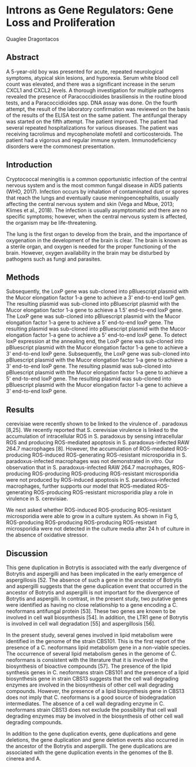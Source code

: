 # Introns as Gene Regulators: Gene Loss and Proliferation
Quaglee Dragontacos


## Abstract
A 5-year-old boy was presented for acute, repeated neurological symptoms, atypical skin lesions, and hyporexia. Serum white blood cell count was elevated, and there was a significant increase in the serum CXCL1 and CXCL2 levels. A thorough investigation for multiple pathogens revealed the presence of Paracoccidioides brasiliensis in the routine blood tests, and a Paracoccidioides spp. DNA assay was done. On the fourth attempt, the result of the laboratory confirmation was reviewed on the basis of the results of the ELISA test on the same patient. The antifungal therapy was started on the fifth attempt. The patient improved. The patient had several repeated hospitalizations for various diseases. The patient was receiving tacrolimus and mycophenolate mofetil and corticosteroids. The patient had a vigorous and regular immune system. Immunodeficiency disorders were the commonest presentation.


## Introduction
Cryptococcal meningitis is a common opportunistic infection of the central nervous system and is the most common fungal disease in AIDS patients (WHO, 2017). Infection occurs by inhalation of contaminated dust or spores that reach the lungs and eventually cause meningoencephalitis, usually affecting the central nervous system and skin (Vega and Mbue, 2013; Klimes et al., 2018). The infection is usually asymptomatic and there are no specific symptoms; however, when the central nervous system is affected, the organism may be life-threatening.

The lung is the first organ to develop from the brain, and the importance of oxygenation in the development of the brain is clear. The brain is known as a sterile organ, and oxygen is needed for the proper functioning of the brain. However, oxygen availability in the brain may be disturbed by pathogens such as fungi and parasites.


## Methods
Subsequently, the LoxP gene was sub-cloned into pBluescript plasmid with the Mucor elongation factor 1-a gene to achieve a 3' end-to-end loxP gen. The resulting plasmid was sub-cloned into pBluescript plasmid with the Mucor elongation factor 1-a gene to achieve a 1.5' end-to-end loxP gene. The LoxP gene was sub-cloned into pBluescript plasmid with the Mucor elongation factor 1-a gene to achieve a 5' end-to-end loxP gene. The resulting plasmid was sub-cloned into pBluescript plasmid with the Mucor elongation factor 1-a gene to achieve a 5' end-to-end loxP gene. To detect loxP expression at the annealing end, the LoxP gene was sub-cloned into pBluescript plasmid with the Mucor elongation factor 1-a gene to achieve a 3' end-to-end loxP gene. Subsequently, the LoxP gene was sub-cloned into pBluescript plasmid with the Mucor elongation factor 1-a gene to achieve a 3' end-to-end loxP gene. The resulting plasmid was sub-cloned into pBluescript plasmid with the Mucor elongation factor 1-a gene to achieve a 5' end-to-end loxP gene. The resulting plasmid was sub-cloned into pBluescript plasmid with the Mucor elongation factor 1-a gene to achieve a 3' end-to-end loxP gene.


## Results
cerevisiae were recently shown to be linked to the virulence of . paradoxus [8,25]. We recently reported that S. cerevisiae virulence is linked to the accumulation of intracellular ROS in S. paradoxus by sensing intracellular ROS and producing ROS-mediated apoptosis in S. paradoxus-infected RAW 264.7 macrophages [8]. However, the accumulation of ROS-mediated ROS-producing ROS-induced ROS-generating ROS-resistant microsporidia in S. paradoxus-infected macrophages was not demonstrated in vitro. Our observation that in S. paradoxus-infected RAW 264.7 macrophages, ROS-producing ROS-producing ROS-producing ROS-resistant microsporidia were not produced by ROS-induced apoptosis in S. paradoxus-infected macrophages, further supports our model that ROS-mediated ROS-generating ROS-producing ROS-resistant microsporidia play a role in virulence in S. cerevisiae.

We next asked whether ROS-induced ROS-producing ROS-resistant microsporidia were able to grow in a culture system. As shown in Fig 5, ROS-producing ROS-producing ROS-producing ROS-resistant microsporidia were not detected in the culture media after 24 h of culture in the absence of oxidative stressor.


## Discussion
This gene duplication in Botrytis is associated with the early divergence of Botrytis and aspergilli and has been implicated in the early emergence of aspergillosis [52. The absence of such a gene in the ancestor of Botrytis and aspergilli suggests that the gene duplication event that occurred in the ancestor of Botrytis and aspergilli is not important for the divergence of Botrytis and aspergilli. In contrast, in the present study, two putative genes were identified as having no close relationship to a gene encoding a C. neoformans antifungal protein [53]. These two genes are known to be involved in cell wall biosynthesis [54]. In addition, the LTR1 gene of Botrytis is involved in cell wall degradation [55] and aspergillosis [56].

In the present study, several genes involved in lipid metabolism were identified in the genome of the strain CBS101. This is the first report of the presence of a C. neoformans lipid metabolism gene in a non-viable species. The occurrence of several lipid metabolism genes in the genome of C. neoformans is consistent with the literature that it is involved in the biosynthesis of bioactive compounds [57]. The presence of the lipid synthesis genes in C. neoformans strain CBS101 and the presence of a lipid biosynthesis gene in strain CBS13 suggests that the cell wall degrading enzymes are involved in the biosynthesis of other cell wall degrading compounds. However, the presence of a lipid biosynthesis gene in CBS13 does not imply that C. neoformans is a good source of biodegradation intermediates. The absence of a cell wall degrading enzyme in C. neoformans strain CBS13 does not exclude the possibility that cell wall degrading enzymes may be involved in the biosynthesis of other cell wall degrading compounds.

In addition to the gene duplication events, gene duplications and gene deletions, the gene duplication and gene deletion events also occurred in the ancestor of the Botrytis and aspergilli. The gene duplications are associated with the gene duplication events in the genomes of the B. cinerea and A.
